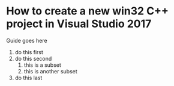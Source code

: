 # How to create a new win32 C++ project in Visual Studio 2017
Guide goes here
1. do this first
2. do this second
   1. this is a subset
   2. this is another subset
3. do this last